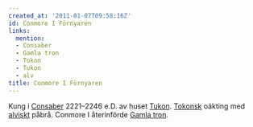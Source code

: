 ```yaml
---
created_at: '2011-01-07T09:58:16Z'
id: Conmore I Förnyaren
links:
  mention:
  - Consaber
  - Gamla tron
  - Tokon
  - Tukon
  - alv
title: Conmore I Förnyaren
---
```


Kung i [Consaber] 2221–2246 e.D. av huset [Tukon]. [Tokonsk] oäkting med [alviskt] påbrå. Conmore I
återinförde [Gamla tron].

  [Consaber]: Consaber
  [Tukon]: Tukon
  [Tokonsk]: Tokon
  [alviskt]: alv
  [Gamla tron]: Gamla_tron